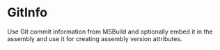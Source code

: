 # GitInfo
Use Git commit information from MSBuild and optionally embed it in the assembly and use it for creating assembly version attributes.
